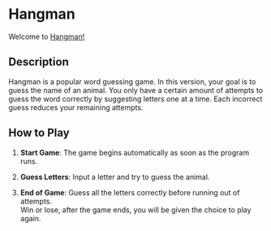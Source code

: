 # Hangman

Welcome to [Hangman!](https://ydr-hangman-80c9bb83a43f.herokuapp.com/)

## Description

Hangman is a popular word guessing game. In this version, your goal is to guess the name of an animal. You only have a certain amount of attempts to guess the word correctly by suggesting letters one at a time. Each incorrect guess reduces your remaining attempts.

## How to Play

1. **Start Game**: The game begins automatically as soon as the program runs.

2. **Guess Letters**: Input a letter and try to guess the animal.

3. **End of Game**: Guess all the letters correctly before running out of attempts.<br>
Win or lose, after the game ends, you will be given the choice to play again.



<!-- ## Creating the Heroku app

When you create the app, you will need to add two buildpacks from the _Settings_ tab. The ordering is as follows:

1. `heroku/python`
2. `heroku/nodejs`

You must then create a _Config Var_ called `PORT`. Set this to `8000`

If you have credentials, such as in the Love Sandwiches project, you must create another _Config Var_ called `CREDS` and paste the JSON into the value field.

Connect your GitHub repository and deploy as normal.

## Constraints

The deployment terminal is set to 80 columns by 24 rows. That means that each line of text needs to be 80 characters or less otherwise it will be wrapped onto a second line. -->


<!-- https://www.programiz.com/python-programming/docstrings -->
<!-- https://gist.github.com/chrishorton/8510732aa9a80a03c829b09f12e20d9c -->
<!-- https://ascii.co.uk/art/hangman -->
<!-- https://www.hangmanwords.com/how-to -->
<!-- https://www.asciiart.eu/text-to-ascii-art -->
<!-- https://www.delftstack.com/howto/python/python-clear-console/ -->
<!-- Spence mentor:
    https://pep8ci.herokuapp.com/
    https://realpython.com/if-name-main-python/
    linter, join, strip, restart -->